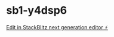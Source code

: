 # sb1-y4dsp6

[Edit in StackBlitz next generation editor ⚡️](https://stackblitz.com/~/github.com/gal350/sb1-y4dsp6)